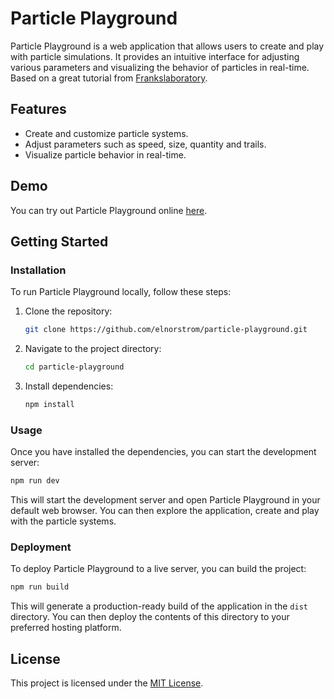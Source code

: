 # Particle Playground

Particle Playground is a web application that allows users to create and play with particle simulations. It provides an intuitive interface for adjusting various parameters and visualizing the behavior of particles in real-time.
Based on a great tutorial from [Frankslaboratory](https://www.youtube.com/@Frankslaboratory).

## Features

- Create and customize particle systems.
- Adjust parameters such as speed, size, quantity and trails.
- Visualize particle behavior in real-time.

## Demo

You can try out Particle Playground online [here](https://cocky-wright-538283.netlify.app).

## Getting Started

### Installation

To run Particle Playground locally, follow these steps:

1. Clone the repository:

   ```bash
   git clone https://github.com/elnorstrom/particle-playground.git
   ```

2. Navigate to the project directory:

   ```bash
   cd particle-playground
   ```

3. Install dependencies:

   ```bash
   npm install
   ```

### Usage

Once you have installed the dependencies, you can start the development server:

```bash
npm run dev
```

This will start the development server and open Particle Playground in your default web browser. You can then explore the application, create and play with the particle systems.

### Deployment

To deploy Particle Playground to a live server, you can build the project:

```bash
npm run build
```

This will generate a production-ready build of the application in the `dist` directory. You can then deploy the contents of this directory to your preferred hosting platform.

## License

This project is licensed under the [MIT License](LICENSE).
